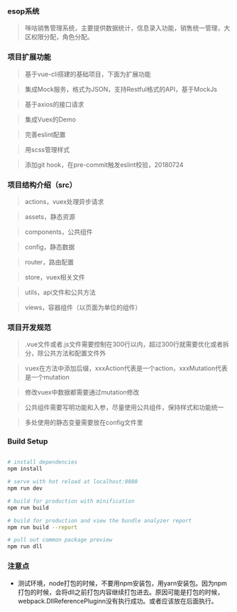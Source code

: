 ### esop系统

> 咪咕销售管理系统，主要提供数据统计，信息录入功能，销售统一管理，大区权限分配，角色分配。

### 项目扩展功能

> 基于vue-cli搭建的基础项目，下面为扩展功能

> 集成Mock服务，格式为JSON，支持Restful格式的API，基于MockJs

> 基于axios的接口请求

> 集成Vuex的Demo

> 完善eslint配置

> 用scss管理样式

> 添加git hook，在pre-commit触发eslint校验，20180724

### 项目结构介绍（src）

> actions，vuex处理异步请求

> assets，静态资源

> components，公共组件

> config，静态数据

> router，路由配置

> store，vuex相关文件

> utils，api文件和公共方法

> views，容器组件（以页面为单位的组件）

### 项目开发规范

> .vue文件或者.js文件需要控制在300行以内，超过300行就需要优化或者拆分，除公共方法和配置文件外

> vuex在方法中添加后缀，xxxAction代表是一个action，xxxMutation代表是一个mutation

> 修改vuex中数据都需要通过mutation修改

> 公共组件需要写明功能和入参，尽量使用公共组件，保持样式和功能统一

> 多处使用的静态变量需要放在config文件里

### Build Setup

``` bash

# install dependencies
npm install

# serve with hot reload at localhost:8080
npm run dev

# build for production with minification
npm run build

# build for production and view the bundle analyzer report
npm run build --report

# pull out common package preview
npm run dll
```

### 注意点
- 测试环境，node打包的时候，不要用npm安装包，用yarn安装包。因为npm打包的时候，会将dll之前打包内容继续打包进去。原因可能是打包的时候，webpack.DllReferencePluginn没有执行成功。或者应该放在后面执行。